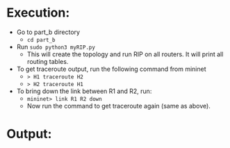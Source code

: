 # Execution:
- Go to part_b directory
  - `cd part_b`
- Run `sudo python3 myRIP.py`
  - This will create the topology and run RIP on all routers. It will print all routing tables.
- To get traceroute output, run the following command from mininet
  - `> H1 traceroute H2`
  - `> H2 traceroute H1`
- To bring down the link between R1 and R2, run:
  - `mininet> link R1 R2 down`
  - Now run the command to get traceroute again (same as above).

# Output:
````
````